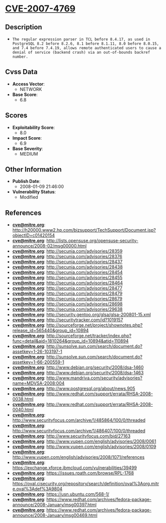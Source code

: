 
# [CVE-2007-4769](http://h20000.www2.hp.com/bizsupport/TechSupport/Document.jsp?objectID=c01420154)

## Description

- `The regular expression parser in TCL before 8.4.17, as used in PostgreSQL 8.2 before 8.2.6, 8.1 before 8.1.11, 8.0 before 8.0.15, and 7.4 before 7.4.19, allows remote authenticated users to cause a denial of service (backend crash) via an out-of-bounds backref number.`

## Cvss Data

- **Access Vector**:
  - NETWORK
- **Base Score**:
  - 6.8

## Scores

- **Exploitability Score**:
  - 8.0
- **Impact Score**:
  - 6.9
- **Base Severity**:
  - MEDIUM

## Other Information

- **Publish Date**:
  - 2008-01-09 21:46:00
- **Vulnerability Status**:
  - Modified

## References

- **cve@mitre.org**: http://h20000.www2.hp.com/bizsupport/TechSupport/Document.jsp?objectID=c01420154
- **cve@mitre.org**: http://lists.opensuse.org/opensuse-security-announce/2008-02/msg00000.html
- **cve@mitre.org**: http://secunia.com/advisories/28359
- **cve@mitre.org**: http://secunia.com/advisories/28376
- **cve@mitre.org**: http://secunia.com/advisories/28437
- **cve@mitre.org**: http://secunia.com/advisories/28438
- **cve@mitre.org**: http://secunia.com/advisories/28454
- **cve@mitre.org**: http://secunia.com/advisories/28455
- **cve@mitre.org**: http://secunia.com/advisories/28464
- **cve@mitre.org**: http://secunia.com/advisories/28477
- **cve@mitre.org**: http://secunia.com/advisories/28479
- **cve@mitre.org**: http://secunia.com/advisories/28679
- **cve@mitre.org**: http://secunia.com/advisories/28698
- **cve@mitre.org**: http://secunia.com/advisories/29638
- **cve@mitre.org**: http://security.gentoo.org/glsa/glsa-200801-15.xml
- **cve@mitre.org**: http://securitytracker.com/id?1019157
- **cve@mitre.org**: http://sourceforge.net/project/shownotes.php?release_id=565440&group_id=10894
- **cve@mitre.org**: http://sourceforge.net/tracker/index.php?func=detail&aid=1810264&group_id=10894&atid=110894
- **cve@mitre.org**: http://sunsolve.sun.com/search/document.do?assetkey=1-26-103197-1
- **cve@mitre.org**: http://sunsolve.sun.com/search/document.do?assetkey=1-66-200559-1
- **cve@mitre.org**: http://www.debian.org/security/2008/dsa-1460
- **cve@mitre.org**: http://www.debian.org/security/2008/dsa-1463
- **cve@mitre.org**: http://www.mandriva.com/security/advisories?name=MDVSA-2008:004
- **cve@mitre.org**: http://www.postgresql.org/about/news.905
- **cve@mitre.org**: http://www.redhat.com/support/errata/RHSA-2008-0038.html
- **cve@mitre.org**: http://www.redhat.com/support/errata/RHSA-2008-0040.html
- **cve@mitre.org**: http://www.securityfocus.com/archive/1/485864/100/0/threaded
- **cve@mitre.org**: http://www.securityfocus.com/archive/1/486407/100/0/threaded
- **cve@mitre.org**: http://www.securityfocus.com/bid/27163
- **cve@mitre.org**: http://www.vupen.com/english/advisories/2008/0061
- **cve@mitre.org**: http://www.vupen.com/english/advisories/2008/0109
- **cve@mitre.org**: http://www.vupen.com/english/advisories/2008/1071/references
- **cve@mitre.org**: https://exchange.xforce.ibmcloud.com/vulnerabilities/39499
- **cve@mitre.org**: https://issues.rpath.com/browse/RPL-1768
- **cve@mitre.org**: https://oval.cisecurity.org/repository/search/definition/oval%3Aorg.mitre.oval%3Adef%3A9804
- **cve@mitre.org**: https://usn.ubuntu.com/568-1/
- **cve@mitre.org**: https://www.redhat.com/archives/fedora-package-announce/2008-January/msg00397.html
- **cve@mitre.org**: https://www.redhat.com/archives/fedora-package-announce/2008-January/msg00469.html

